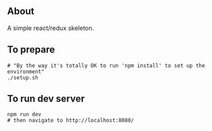 ## About ##
A simple react/redux skeleton.

## To prepare ##
```
# "By the way it's totally OK to run 'npm install' to set up the environment"
./setup.sh
```

## To run dev server ##
```
npm run dev
# then navigate to http://localhost:8080/
```
